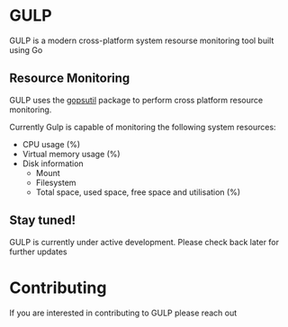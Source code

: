 # GULP #

GULP is a modern cross-platform system resourse monitoring tool built using Go

## Resource Monitoring ##

GULP uses the [gopsutil](https://github.com/shirou/gopsutil) package to perform cross platform resource monitoring. 

Currently Gulp is capable of monitoring the following system resources:

- CPU usage (%)
- Virtual memory usage (%)
- Disk information
    - Mount
    - Filesystem
    - Total space, used space, free space and utilisation (%)

## Stay tuned! ##

GULP is currently under active development. Please check back later for further updates

# Contributing #

If you are interested in contributing to GULP please reach out
